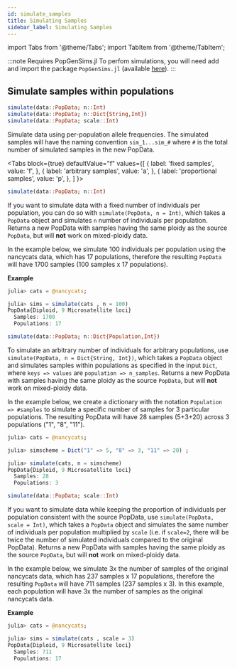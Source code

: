 ```yaml
---
id: simulate_samples
title: Simulating Samples
sidebar_label: Simulating Samples
---
```

import Tabs from '@theme/Tabs';
import TabItem from '@theme/TabItem';

:::note Requires PopGenSims.jl
To perfom simulations, you will need add and import the package `PopGenSims.jl` (available [here](https://github.com/pdimens/PopGenSims.jl)).
:::

## Simulate samples within populations
```julia
simulate(data::PopData; n::Int)
simulate(data::PopData; n::Dict{String,Int})
simulate(data::PopData; scale::Int)
```
Simulate data using per-population allele frequencies. The simulated samples will have the naming convention `sim_1...sim_#` where `#` is the total number of simulated samples in the new PopData.

<Tabs
  block={true}
  defaultValue="f"
  values={[
    { label: 'fixed samples', value: 'f', },
    { label: 'arbitrary samples', value: 'a', },
    { label: 'proportional samples', value: 'p', },
  ]
}>
<TabItem value="f">

```julia
simulate(data::PopData; n::Int)
```
If you want to simulate data with a fixed number of individuals per population, you can do so with `simulate(PopData, n = Int)`, which takes a `PopData` object and simulates `n` number of individuals per population. Returns a new PopData with samples having the same ploidy as the source `PopData`, but will **not** work on mixed-ploidy data. 

In the example below, we simulate 100 individuals per
population using the nancycats data, which has 17 populations, therefore the resulting `PopData` will have 1700 samples (100 samples x 17 populations).

**Example**
```julia
julia> cats = @nancycats;

julia> sims = simulate(cats , n = 100)
PopData{Diploid, 9 Microsatellite loci}
  Samples: 1700
  Populations: 17
```

</TabItem>
<TabItem value="a">

```julia
simulate(data::PopData; n::Dict{Population,Int})
```
To simulate an arbitrary number of individuals for arbitrary populations, use `simulate(PopData, n = Dict{String, Int})`, which takes a `PopData` object and simulates samples within populations as specified in the input `Dict`, where `keys => values` are `population => n_samples`. Returns a new PopData with samples having the same ploidy as the source `PopData`, but will **not** work on mixed-ploidy data.

In the example below, we create a dictionary with the notation `Population => #samples` to simulate a specific number of samples for 3 particular populations. The resulting PopData will have 28 samples (5+3+20) across 3 populations ("1", "8", "11").

```julia
julia> cats = @nancycats;

julia> simscheme = Dict("1" => 5, "8" => 3, "11" => 20) ;

julia> simulate(cats, n = simscheme)
PopData{Diploid, 9 Microsatellite loci}
  Samples: 28
  Populations: 3
```

</TabItem>
<TabItem value="p">

```julia
simulate(data::PopData; scale::Int)
```
If you want to simulate data while keeping the proportion of individuals per population consistent with the source PopData, use `simulate(PopData, scale = Int)`, which takes a `PopData` object and simulates the same number of individuals per population multiplied by `scale` (i.e. if `scale=2`, there will be twice the number of simulated individuals compared to the original PopData). Returns a new PopData with samples having the same ploidy as the source `PopData`, but will **not** work on mixed-ploidy data. 

In the example below, we simulate 3x the number of samples of the original nancycats data, which has 237 samples x 17 populations, therefore the resulting `PopData` will have 711 samples (237 samples x 3). In this example, each population will have 3x the number of samples as the original nancycats data.

**Example**
```julia
julia> cats = @nancycats;

julia> sims = simulate(cats , scale = 3)
PopData{Diploid, 9 Microsatellite loci}
  Samples: 711
  Populations: 17
```

</TabItem>
</Tabs>
